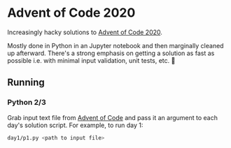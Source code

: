 # Advent of Code 2020

Increasingly hacky solutions to [Advent of Code 2020](https://adventofcode.com/2020).

Mostly done in Python in an Jupyter notebook and then marginally cleaned up afterward. There's a
strong emphasis on getting a solution as fast as possible i.e. with minimal input validation,
unit tests, etc. 🚢

## Running

### Python 2/3

Grab input text file from [Advent of Code](https://adventofcode.com/2020) and pass it an argument to
each day's solution script. For example, to run day 1:

```sh
day1/p1.py <path to input file>
```
